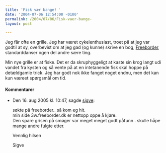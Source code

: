 ```yaml
---
title: 'Fisk vær bange! '
date: '2004-07-06 12:54:00 -0100'
permalink: /2004/07/06/Fisk-vaer-bange-
layout: post

---
```

Jeg får ofte en grille. Jeg har været cykelenthusiast, troet på at jeg var godtil at sy, overbevist om at jeg gad (og kunne) skrive en bog, [Freeborder](http://freebord.com/html_site/about.htm), standarddanser ogen del andre sære ting.

Min nye grille er at fiske. Det er da skruphyggeligt at kaste sin krog langt udi vandet fra kysten og så vente på at en intetanende fisk skal hoppe på detældgamle trick. Jeg har godt nok ikke fanget noget endnu, men det kan kun væreet spørgsmål om tid.
<div class="vintage-comments">
<h4>Kommentarer </h4>
<ul class="vintage-comments-list"><li>
<p class="comment-meta">Den <time pubdate datetime="2005-08-16T10:47:04+02:00">16. aug 2005 kl.  10:47</time>, sagde <a href="www.freeborder.dk">sigve</a>:</p>
<p>søkte på freeborder.. så kom eg hit.<br />
min side 3w.freeborder.dk  er nettopp oppe å kjøre.<br />
Den spare grisen på smøger var meget meget godt påfunn.. skulle håpe mange andre fulgte etter.</p>
<p>Vennlig hilsen</p>
<p>Sigve</p>
</li>
</ul>
</div>
